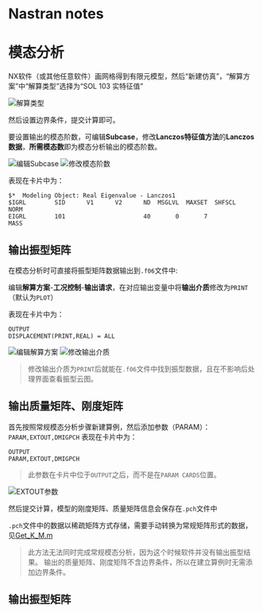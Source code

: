 # Nastran notes

# 模态分析

NX软件（或其他任意软件）画网格得到有限元模型，然后“新建仿真”，“解算方案”中“解算类型”选择为“SOL 103 实特征值” 

![解算类型](https://github.com/zhangyunwu/mechanics_notes/blob/main/images/%E8%A7%A3%E7%AE%97%E7%B1%BB%E5%9E%8B%E9%80%89%E6%8B%A9.png)

然后设置边界条件，提交计算即可。

要设置输出的模态阶数，可编辑**Subcase**，修改**Lanczos特征值方法**的**Lanczos数据**，**所需模态数**即为模态分析输出的模态阶数。

![编辑Subcase](https://github.com/zhangyunwu/mechanics_notes/blob/main/images/%E7%BC%96%E8%BE%91Subcase.png)
![修改模态阶数](https://github.com/zhangyunwu/mechanics_notes/blob/main/images/%E4%BF%AE%E6%94%B9%E6%A8%A1%E6%80%81%E9%98%B6%E6%95%B0.png)

表现在卡片中为：
```
$*  Modeling Object: Real Eigenvalue - Lanczos1
$IGRL        SID      V1      V2      ND  MSGLVL  MAXSET  SHFSCL    NORM
EIGRL        101                      40       0       7            MASS
```
## 输出振型矩阵

在模态分析时可直接将振型矩阵数据输出到`.f06`文件中:

编辑**解算方案**-**工况控制**-**输出请求**，在对应输出变量中将**输出介质**修改为`PRINT`（默认为`PLOT`）

表现在卡片中为：
```
OUTPUT
DISPLACEMENT(PRINT,REAL) = ALL
```
![编辑解算方案](https://github.com/zhangyunwu/mechanics_notes/blob/main/images/%E7%BC%96%E8%BE%91%E8%A7%A3%E7%AE%97%E6%96%B9%E6%A1%88.png)
![修改输出介质](https://github.com/zhangyunwu/mechanics_notes/blob/main/images/%E4%BF%AE%E6%94%B9%E8%BE%93%E5%87%BA%E4%BB%8B%E8%B4%A8.png)

> 修改输出介质为`PRINT`后就能在`.f06`文件中找到振型数据，且在不影响后处理界面查看振型云图。

## 输出质量矩阵、刚度矩阵

<!-- NX软件（或其他任意软件）画网格得到有限元模型，然后“新建仿真”，“解算方案”中“解算类型”选择为“SOL 103 实特征值” 

![解算类型](https://github.com/zhangyunwu/mechanics_notes/blob/main/images/%E8%A7%A3%E7%AE%97%E7%B1%BB%E5%9E%8B%E9%80%89%E6%8B%A9.png) -->

首先按照常规模态分析步骤新建算例，然后添加参数（PARAM）：`PARAM,EXTOUT,DMIGPCH` 
表现在卡片中为：
```
OUTPUT
PARAM,EXTOUT,DMIGPCH
```
> 此参数在卡片中位于`OUTPUT`之后，而不是在`PARAM CARDS`位置。

![EXTOUT参数](https://github.com/zhangyunwu/mechanics_notes/blob/main/images/EXTOUT%E5%8F%82%E6%95%B0%E8%AE%BE%E7%BD%AE.png)

然后提交计算，模型的刚度矩阵、质量矩阵信息会保存在`.pch`文件中

`.pch`文件中的数据以稀疏矩阵方式存储，需要手动转换为常规矩阵形式的数据，见[Get_K_M.m](https://github.com/zhangyunwu/mechanics_notes/blob/main/Get_K_M.m)

> 此方法无法同时完成常规模态分析，因为这个时候软件并没有输出振型结果。
> 输出的质量矩阵、刚度矩阵不含边界条件，所以在建立算例时无需添加边界条件。

## 输出振型矩阵

